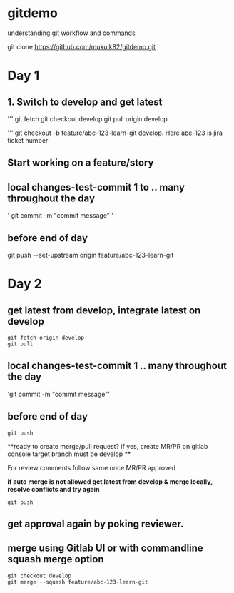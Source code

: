 # gitdemo
understanding git workflow and commands

git clone https://github.com/mukulk82/gitdemo.git

# Day 1
## 1. Switch to develop and get latest
'''
git fetch
git checkout develop 
git pull origin develop

'''
git checkout -b feature/abc-123-learn-git develop. Here abc-123 is jira ticket number
## Start working on a feature/story
## local changes-test-commit 1 to .. many throughout the day
' git commit -m "commit message" ' 

## before end of day
git push --set-upstream origin feature/abc-123-learn-git

# Day 2
## get latest from develop, integrate latest on develop
``` 
git fetch origin develop
git pull 
```

## local changes-test-commit 1 .. many throughout the day
'git commit -m "commit message"'

## before end of day
`git push`

**ready to create merge/pull request? if yes,
create MR/PR on gitlab console
target branch must be develop
**

For review comments follow same once MR/PR approved

**if auto merge is not allowed get latest from develop & merge locally, resolve conflicts and try again**

`git push`

## get approval again by poking reviewer.
## merge using Gitlab UI or with commandline squash merge option

```
git checkout develop
git merge --squash feature/abc-123-learn-git
```
